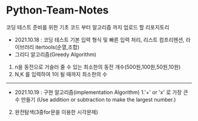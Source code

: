 # Python-Team-Notes
코딩 테스트 준비를 위한 기초 코드 부터 알고리즘 까지 업로드 할 리포지토리
* 2021.10.18 : 코딩 테스트 기본 입력 형식 및 빠른 입력 처리, 리스트 컴프리헨션, 라이브러리 itertools(순열,조합)
* 그리디 알고리즘(Greedy Algorithm) 
1. n을 동전으로 거슬러 줄 수 있는 최소한의 동전 개수(500원,100원,50원,10원)
2. N,K 를 입력하여 1이 될 때까지 최소한의 수


***
* 2021.10.19 : 구현 알고리즘(implementation Algorithm)
1.'+' or 'x' 로 가장 큰 수 만들기 (Use addition or subtraction to make the largest number.)
2. 완전탐색(3중for문을 이용한 시각문제)
